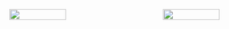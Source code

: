 <div style="display: flex; justify-content: space-between;">
    <img src="https://github-readme-stats.vercel.app/api?username=kauanr0d&show_icons=true&theme=dark" width="45%" />
    <img src="https://github-readme-stats.vercel.app/api/top-langs/?username=kauanr0d&layout=compact" width="45%" />
</div>
